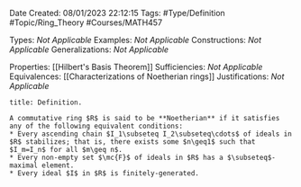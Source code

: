 <div class="topSpace"></div>

Date Created: 08/01/2023 22:12:15
Tags: #Type/Definition #Topic/Ring_Theory #Courses/MATH457

Types: _Not Applicable_
Examples: _Not Applicable_
Constructions: _Not Applicable_
Generalizations: _Not Applicable_

Properties: [[Hilbert's Basis Theorem]]
Sufficiencies: _Not Applicable_
Equivalences: [[Characterizations of Noetherian rings]]
Justifications: _Not Applicable_

``` ad-Definition
title: Definition.

A commutative ring $R$ is said to be **Noetherian** if it satisfies any of the following equivalent conditions:
* Every ascending chain $I_1\subseteq I_2\subseteq\cdots$ of ideals in $R$ stabilizes; that is, there exists some $n\geq1$ such that $I_m=I_n$ for all $m\geq n$.
* Every non-empty set $\mc{F}$ of ideals in $R$ has a $\subseteq$-maximal element.
* Every ideal $I$ in $R$ is finitely-generated.

```
